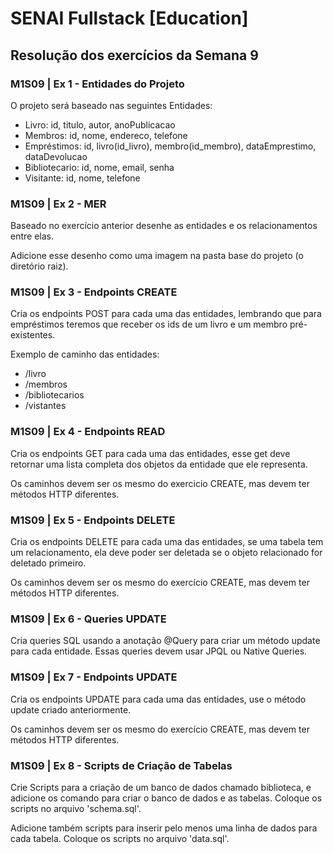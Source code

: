 # SENAI Fullstack [Education]

## Resolução dos exercícios da Semana 9

### M1S09 | Ex 1 - Entidades do Projeto

O projeto será baseado nas seguintes Entidades:

- Livro: id, titulo, autor, anoPublicacao
- Membros: id, nome, endereco, telefone
- Empréstimos: id, livro(id\_livro), membro(id\_membro), dataEmprestimo, dataDevolucao
- Bibliotecario: id, nome, email, senha
- Visitante: id, nome, telefone

### M1S09 | Ex 2 - MER

Baseado no exercício anterior desenhe as entidades e os relacionamentos entre elas.

Adicione esse desenho como uma imagem na pasta base do projeto (o diretório raiz).

### M1S09 | Ex 3 - Endpoints CREATE

Cria os endpoints POST para cada uma das entidades, lembrando que para empréstimos teremos que receber os ids de um livro e um membro pré-existentes.

Exemplo de caminho das entidades:

- /livro
- /membros
- /bibliotecarios
- /vistantes

### M1S09 | Ex 4 - Endpoints READ

Cria os endpoints GET para cada uma das entidades, esse get deve retornar uma lista completa dos objetos da entidade que ele representa.

Os caminhos devem ser os mesmo do exercicio CREATE, mas devem ter métodos HTTP diferentes.

### M1S09 | Ex 5 - Endpoints DELETE

Cria os endpoints DELETE para cada uma das entidades, se uma tabela tem um relacionamento, ela deve poder ser deletada se o objeto relacionado for deletado primeiro.

Os caminhos devem ser os mesmo do exercício CREATE, mas devem ter métodos HTTP diferentes.

### M1S09 | Ex 6 - Queries UPDATE

Cria queries SQL usando a anotação \@Query para criar um método update para cada entidade. Essas queries devem usar JPQL ou Native Queries.

### M1S09 | Ex 7 - Endpoints UPDATE

Cria os endpoints UPDATE para cada uma das entidades, use o método update criado anteriormente.

Os caminhos devem ser os mesmo do exercício CREATE, mas devem ter métodos HTTP diferentes.

### M1S09 | Ex 8 - Scripts de Criação de Tabelas

Crie Scripts para a criação de um banco de dados chamado biblioteca, e adicione os comando para criar o banco de dados e as tabelas. Coloque os scripts no arquivo 'schema.sql'.

Adicione também scripts para inserir pelo menos uma linha de dados para cada tabela. Coloque os scripts no arquivo 'data.sql'.